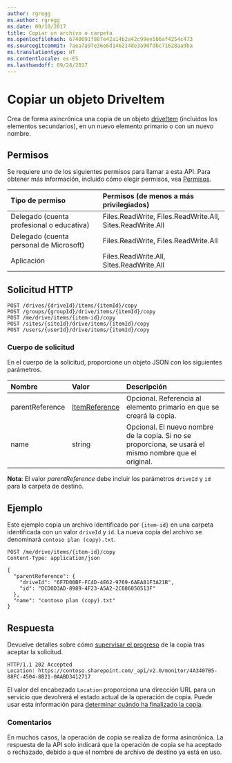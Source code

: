 ```yaml
---
author: rgregg
ms.author: rgregg
ms.date: 09/10/2017
title: Copiar un archivo o carpeta
ms.openlocfilehash: 6740091f887e42a14b2a42c99ee586af4254c473
ms.sourcegitcommit: 7aea7a97e36e6d146214de3a90fdbc71628aadba
ms.translationtype: HT
ms.contentlocale: es-ES
ms.lasthandoff: 09/28/2017
---
```

# <a name="copy-a-driveitem"></a>Copiar un objeto DriveItem

Crea de forma asincrónica una copia de un objeto [driveItem][item-resource] (incluidos los elementos secundarios), en un nuevo elemento primario o con un nuevo nombre.

## <a name="permissions"></a>Permisos

Se requiere uno de los siguientes permisos para llamar a esta API. Para obtener más información, incluido cómo elegir permisos, vea [Permisos](../../../concepts/permissions_reference.md).

|Tipo de permiso      | Permisos (de menos a más privilegiados)              |
|:--------------------|:---------------------------------------------------------|
|Delegado (cuenta profesional o educativa) | Files.ReadWrite, Files.ReadWrite.All, Sites.ReadWrite.All    |
|Delegado (cuenta personal de Microsoft) | Files.ReadWrite, Files.ReadWrite.All    |
|Aplicación | Files.ReadWrite.All, Sites.ReadWrite.All |

## <a name="http-request"></a>Solicitud HTTP

<!-- { "blockType": "ignored" } -->

```http
POST /drives/{driveId}/items/{itemId}/copy
POST /groups/{groupId}/drive/items/{itemId}/copy
POST /me/drive/items/{item-id}/copy
POST /sites/{siteId}/drive/items/{itemId}/copy
POST /users/{userId}/drive/items/{itemId}/copy
```

### <a name="request-body"></a>Cuerpo de solicitud

En el cuerpo de la solicitud, proporcione un objeto JSON con los siguientes parámetros.


| Nombre            | Valor                                          | Descripción                                                                                                 |
|:----------------|:-----------------------------------------------|:------------------------------------------------------------------------------------------------------------|
| parentReference | [ItemReference](../resources/itemreference.md) | Opcional. Referencia al elemento primario en que se creará la copia.                                         |
| name            | string                                         | Opcional. El nuevo nombre de la copia. Si no se proporciona, se usará el mismo nombre que el original.    |

**Nota**: El valor _parentReference_ debe incluir los parámetros `driveId` y `id` para la carpeta de destino.

## <a name="example"></a>Ejemplo

Este ejemplo copia un archivo identificado por `{item-id}` en una carpeta identificada con un valor `driveId` y `id`.
La nueva copia del archivo se denominará `contoso plan (copy).txt`.

<!-- { "blockType": "request", "name": "copy-item", "scopes": "files.readwrite", "target": "action" } -->

```http
POST /me/drive/items/{item-id}/copy
Content-Type: application/json

{
  "parentReference": {
    "driveId": "6F7D00BF-FC4D-4E62-9769-6AEA81F3A21B",
    "id": "DCD0D3AD-8989-4F23-A5A2-2C086050513F"
  },
  "name": "contoso plan (copy).txt"
}
```

## <a name="response"></a>Respuesta

Devuelve detalles sobre cómo [supervisar el progreso](../../../concepts/long_running_actions_overview.md) de la copia tras aceptar la solicitud.

<!-- { "blockType": "response" } -->

```http
HTTP/1.1 202 Accepted
Location: https://contoso.sharepoint.com/_api/v2.0/monitor/4A3407B5-88FC-4504-8B21-0AABD3412717
```

El valor del encabezado `Location` proporciona una dirección URL para un servicio que devolverá el estado actual de la operación de copia.
Puede usar esta información para [determinar cuándo ha finalizado la copia](../../../concepts/long_running_actions_overview.md).

### <a name="remarks"></a>Comentarios

En muchos casos, la operación de copia se realiza de forma asincrónica. La respuesta de la API solo indicará que la operación de copia se ha aceptado o rechazado, debido a que el nombre de archivo de destino ya está en uso.

[item-resource]: ../resources/driveitem.md

<!-- {
  "type": "#page.annotation",
  "description": "Create a copy of an existing item.",
  "keywords": "copy existing item",
  "section": "documentation",
  "tocPath": "Items/Copy"
} -->
